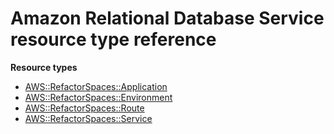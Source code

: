 # Amazon Relational Database Service resource type reference<a name="AWS_RefactorSpaces"></a>

**Resource types**
+ [AWS::RefactorSpaces::Application](aws-resource-refactorspaces-application.md)
+ [AWS::RefactorSpaces::Environment](aws-resource-refactorspaces-environment.md)
+ [AWS::RefactorSpaces::Route](aws-resource-refactorspaces-route.md)
+ [AWS::RefactorSpaces::Service](aws-resource-refactorspaces-service.md)